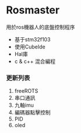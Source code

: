 # Rosmaster
用於ros機器人的底盤控制程序
+ 基于stm32f103
+ 使用CubeIde
+ Hal庫
+ c & c++ 混合編程


### 更新列表
1. freeROTS
2. 串口通訊
3. 九軸imu
4. 編碼器點擊控制
5. PID
6. oled





